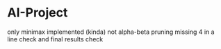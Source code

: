 # AI-Project

only minimax implemented (kinda) not alpha-beta pruning
missing 4 in a line check and final results check

